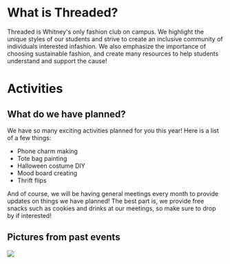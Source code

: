 <html>
  <head>
    <title> 
      Welcome to Threaded's club page! 
    </title>
  </head>
  
  <body>
    <h1> What is Threaded? </h1>
      <p>Threaded is Whitney's only fashion club on campus. We highlight the unique styles of our students and strive to create an inclusive community of individuals interested infashion. We also emphasize the importance of choosing sustainable fashion&#44; and create many resources to help students understand and support the cause!</p>
    <h1>Activities</h1>
      <h2>What do we have planned?</h2>
        <p>We have so many exciting activities planned for you this year! Here is a list of a few things&#58;</p>
        <ul>
          <li>Phone charm making</li>
          <li>Tote bag painting</li>
          <li>Halloween costume DIY</li>
          <li>Mood board creating</li>
          <li>Thrift flips</li>
        </ul>
        <p>And of course&#44; we will be having general meetings every month to provide updates on things we have planned! The best part is&#44; we provide free snacks such as cookies and drinks at our meetings, so make sure to drop by if interested!</p>
      <h2>Pictures from past events</h2>
      <img src="![IMG_0087](https://github.com/elinna-liu/threaded/assets/145709597/b0db2339-c6e3-44c3-ab5e-10d68f1f70a1)"/>

    
  </body>
</html>
